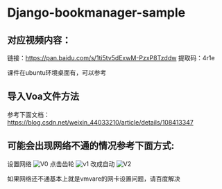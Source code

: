 # Django-bookmanager-sample

## 对应视频内容：
链接：https://pan.baidu.com/s/1ti5tv5dExwM-PzxP8Tzddw 
提取码：4r1e 

课件在ubuntu环境桌面有，可以参考


## 导入Voa文件方法
参考下面文档：
https://blog.csdn.net/weixin_44033210/article/details/108413347


## 可能会出现网络不通的情况参考下面方式:

设置网络
![V0](https://user-images.githubusercontent.com/52964886/165519551-12710a54-60aa-4f28-851b-a6e571e39885.png)
点击齿轮
![v1](https://user-images.githubusercontent.com/52964886/165519561-a5cf2112-1b8a-4aa5-9777-cc734bd6b4d8.png)
改成自动
![V2](https://user-images.githubusercontent.com/52964886/165519563-371df9d9-bce6-493b-be34-f60912fdce9b.png)

如果网络还不通基本上就是vmvare的网卡设置问题，请百度解决
